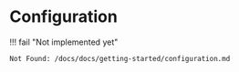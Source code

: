 # Configuration

!!! fail "Not implemented yet"

    Not Found: /docs/docs/getting-started/configuration.md
